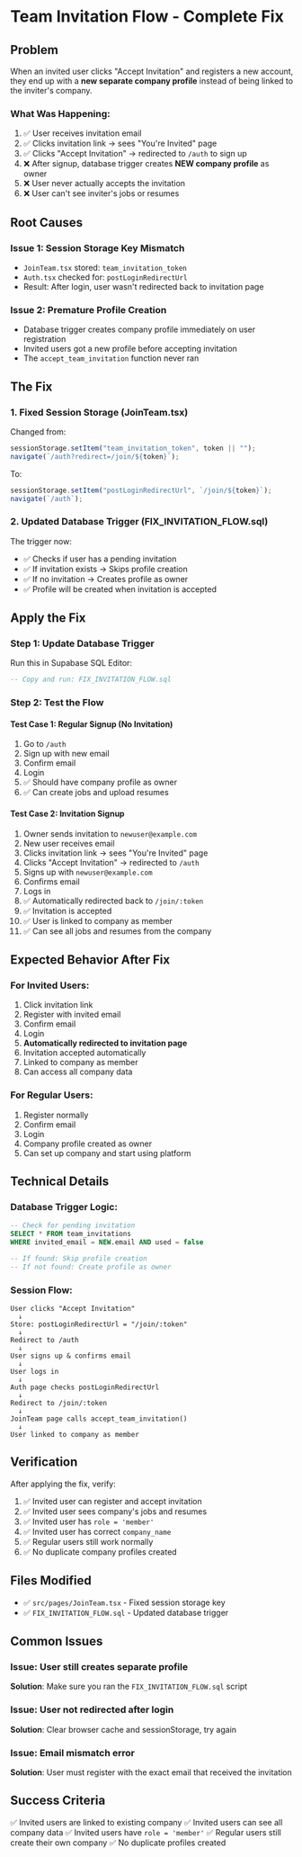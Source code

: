 # Team Invitation Flow - Complete Fix

## Problem

When an invited user clicks "Accept Invitation" and registers a new account, they end up with a **new separate company profile** instead of being linked to the inviter's company.

### What Was Happening:
1. ✅ User receives invitation email
2. ✅ Clicks invitation link → sees "You're Invited" page  
3. ✅ Clicks "Accept Invitation" → redirected to `/auth` to sign up
4. ❌ After signup, database trigger creates **NEW company profile** as owner
5. ❌ User never actually accepts the invitation
6. ❌ User can't see inviter's jobs or resumes

## Root Causes

### Issue 1: Session Storage Key Mismatch
- `JoinTeam.tsx` stored: `team_invitation_token`
- `Auth.tsx` checked for: `postLoginRedirectUrl`
- Result: After login, user wasn't redirected back to invitation page

### Issue 2: Premature Profile Creation
- Database trigger creates company profile immediately on user registration
- Invited users got a new profile before accepting invitation
- The `accept_team_invitation` function never ran

## The Fix

### 1. Fixed Session Storage (JoinTeam.tsx)
Changed from:
```typescript
sessionStorage.setItem("team_invitation_token", token || "");
navigate(`/auth?redirect=/join/${token}`);
```

To:
```typescript
sessionStorage.setItem("postLoginRedirectUrl", `/join/${token}`);
navigate(`/auth`);
```

### 2. Updated Database Trigger (FIX_INVITATION_FLOW.sql)
The trigger now:
- ✅ Checks if user has a pending invitation
- ✅ If invitation exists → Skips profile creation
- ✅ If no invitation → Creates profile as owner
- ✅ Profile will be created when invitation is accepted

## Apply the Fix

### Step 1: Update Database Trigger
Run this in Supabase SQL Editor:

```sql
-- Copy and run: FIX_INVITATION_FLOW.sql
```

### Step 2: Test the Flow

#### Test Case 1: Regular Signup (No Invitation)
1. Go to `/auth`
2. Sign up with new email
3. Confirm email
4. Login
5. ✅ Should have company profile as owner
6. ✅ Can create jobs and upload resumes

#### Test Case 2: Invitation Signup
1. Owner sends invitation to `newuser@example.com`
2. New user receives email
3. Clicks invitation link → sees "You're Invited" page
4. Clicks "Accept Invitation" → redirected to `/auth`
5. Signs up with `newuser@example.com`
6. Confirms email
7. Logs in
8. ✅ Automatically redirected back to `/join/:token`
9. ✅ Invitation is accepted
10. ✅ User is linked to company as member
11. ✅ Can see all jobs and resumes from the company

## Expected Behavior After Fix

### For Invited Users:
1. Click invitation link
2. Register with invited email
3. Confirm email
4. Login
5. **Automatically redirected to invitation page**
6. Invitation accepted automatically
7. Linked to company as member
8. Can access all company data

### For Regular Users:
1. Register normally
2. Confirm email
3. Login
4. Company profile created as owner
5. Can set up company and start using platform

## Technical Details

### Database Trigger Logic:
```sql
-- Check for pending invitation
SELECT * FROM team_invitations 
WHERE invited_email = NEW.email AND used = false

-- If found: Skip profile creation
-- If not found: Create profile as owner
```

### Session Flow:
```
User clicks "Accept Invitation"
  ↓
Store: postLoginRedirectUrl = "/join/:token"
  ↓
Redirect to /auth
  ↓
User signs up & confirms email
  ↓
User logs in
  ↓
Auth page checks postLoginRedirectUrl
  ↓
Redirect to /join/:token
  ↓
JoinTeam page calls accept_team_invitation()
  ↓
User linked to company as member
```

## Verification

After applying the fix, verify:

1. ✅ Invited user can register and accept invitation
2. ✅ Invited user sees company's jobs and resumes
3. ✅ Invited user has `role = 'member'`
4. ✅ Invited user has correct `company_name`
5. ✅ Regular users still work normally
6. ✅ No duplicate company profiles created

## Files Modified

- ✅ `src/pages/JoinTeam.tsx` - Fixed session storage key
- ✅ `FIX_INVITATION_FLOW.sql` - Updated database trigger

## Common Issues

### Issue: User still creates separate profile
**Solution**: Make sure you ran the `FIX_INVITATION_FLOW.sql` script

### Issue: User not redirected after login
**Solution**: Clear browser cache and sessionStorage, try again

### Issue: Email mismatch error
**Solution**: User must register with the exact email that received the invitation

## Success Criteria

✅ Invited users are linked to existing company
✅ Invited users can see all company data
✅ Invited users have `role = 'member'`
✅ Regular users still create their own company
✅ No duplicate profiles created
